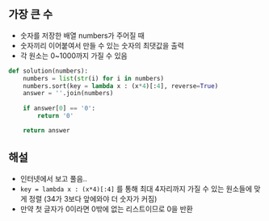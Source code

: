 ## 가장 큰 수
- 숫자를 저장한 배열 numbers가 주어질 때
- 숫자끼리 이어붙여서 만들 수 있는 숫자의 최댓값을 출력
- 각 원소는 0~1000까지 가질 수 있음

```python
def solution(numbers):
    numbers = list(str(i) for i in numbers)
    numbers.sort(key = lambda x : (x*4)[:4], reverse=True)
    answer = ''.join(numbers)
    
    if answer[0] == '0':
        return '0'

    return answer
```

## 해설
- 인터넷에서 보고 풀음..
- `key = lambda x : (x*4)[:4]` 를 통해 최대 4자리까지 가질 수 있는 원소들에 맞게 정렬 (34가 3보다 앞에와야 더 숫자가 커짐)
- 만약 첫 글자가 0이라면 0밖에 없는 리스트이므로 0을 반환
